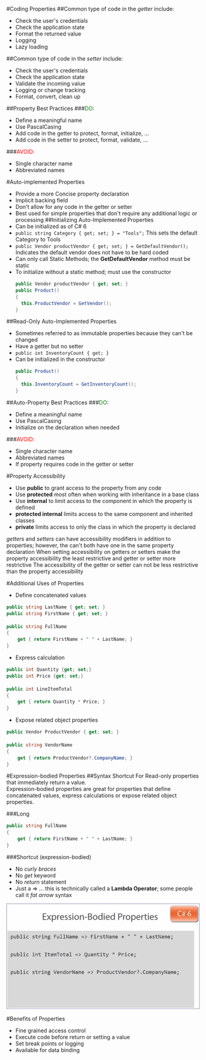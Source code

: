 #Coding Properties
##Common type of code in the <i>getter</i> include:
- Check the user's credentials
- Check the application state
- Format the returned value
- Logging
- Lazy loading

##Common type of code in the <i>setter</i> include:
- Check the user's credentials
- Check the application state
- Validate the incoming value
- Logging or change tracking
- Format, convert, clean up

##Property Best Practices
###<font color="green">DO</font>:
- Define a meaningful name
- Use PascalCasing
- Add code in the getter to protect, format, initialize, ...
- Add code in the setter to protect, format, validate, ...

###<font color="red">AVOID:</font>
- Single character name
- Abbreviated names

#Auto-implemented Properties
- Provide a more Concise property declaration
- Implicit backing field
- Don't allow for any code in the getter or setter
- Best used for simple properties that don't require any additional logic or processing
##Initializing Auto-Implemented Properties
- Can be initialized as of C# 6
 - `public string Category { get; set; } = "Tools";` This sets the default Category to Tools
 - `public Vendor productVendor { get; set; } = GetDefaultVendor();` Indicates the default vendor does not have to be hard coded
- Can only call Static Methods; the <b>GetDefaultVendor</b> method must be static
- To initialize without a static method; must use the constructor
  ```csharp
  public Vendor productVendor { get; set; }
  public Product()
  {
    this.ProductVendor = GetVendor();
  }
  ```
##Read-Only Auto-Implemented Properties
- Sometimes referred to as immutable properties because they can't be changed
- Have a getter but no setter
 - `public int InventoryCount { get; }`
- Can be initialized in the constructor
  ```csharp
  public Product()
  {
    this.InventoryCount = GetInventoryCount();
  }
  ```

##Auto-Property Best Practices
###<font color="green">DO</font>:
- Define a meaningful name
- Use PascalCasing
- Initialize on the declaration when needed


###<font color="red">AVOID:</font> 
- Single character name
- Abbreviated names
- If property requires code in the getter or setter

#Property Accessibility
- Use <b>public</b> to grant access to the property from any code
- Use <b>protected</b> most often when working with inheritance in a base class
- Use <b>internal</b> to limit access to the component in which the property is defined
- <b>protected internal</b> limits access to the same component and inherited classes
- <b>private</b> limits access to only the class in which the property is declared

<i>getters</i> and <i>setters</i> can have accessibility modifiers in addition to properties; however, the can't both have one in the same property declaration
When setting accessibility on getters or setters make the property accessibility the least restrictive and getter or setter more restrictive
The accessibility of the getter or setter can not be less restrictive than the property accessibility

#Additional Uses of Properties
- Define concatenated values

```csharp
public string LastName { get; set; }
public string FirstName { get; set; } 
        
public string FullName
{
    get { return FirstName + " " + LastName; }
}
```

- Express calculation

```csharp
public int Quantity {get; set;}
public int Price {get; set;}

public int LineItemTotal
{
    get { return Quantity * Price; }
}
```
  
- Expose related object properties
```csharp
public Vendor ProductVendor { get; set; }

public string VendorName
{
    get { return ProductVendor?.CompanyName; }
}
```

#Expression-bodied Properties
##Syntax Shortcut
For Read-only properties that immediately return a value.  
Expression-bodied properties are great for properties that define concatenated values, express calculations or expose related object properties.

###Long
```csharp
public string FullName
{
    get { return FirstName + " " + LastName; }
}
```

###Shortcut (expression-bodied)
* No *curly braces*
* No *get* keyword
* No *return* statement
* Just a => ... this is technically called a <b>Lambda Operator</b>; some people call it *fat arrow* syntax

![Expression-Bodied Syntax](img/ExpBody.JPG)

#Benefits of Properties
* Fine grained access control
* Execute code before return or setting a value
* Set break points or logging
* Available for data binding